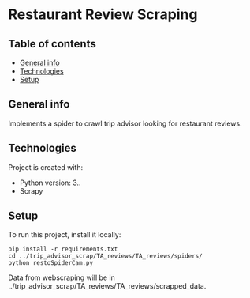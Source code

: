 # Restaurant Review Scraping

## Table of contents
* [General info](#general-info)
* [Technologies](#technologies)
* [Setup](#setup)

## General info
Implements a spider to crawl trip advisor looking for restaurant reviews.
	
## Technologies
Project is created with:
* Python version: 3..
* Scrapy

	
## Setup
To run this project, install it locally:

```terminal
pip install -r requirements.txt
cd ../trip_advisor_scrap/TA_reviews/TA_reviews/spiders/
python restoSpiderCam.py
```
Data from webscraping will be in ../trip_advisor_scrap/TA_reviews/TA_reviews/scrapped_data.
